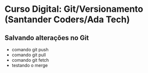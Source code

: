 # Curso Digital: Git/Versionamento (Santander Coders/Ada Tech)

## Salvando alterações no Git
* comando git push
* comando git pull
* comando git fetch
* testando o merge 
